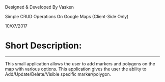 Designed & Developed By Vasken

Simple CRUD Operations On Google Maps (Client-Side Only)

10/07/2017


# Short Description:
____________________

This small application allows the user to add markers and polygons on the map with various options. This application gives the user the ability to Add/Update/Delete/Visible specific marker/polygon.
